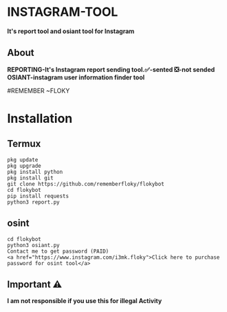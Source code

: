 # INSTAGRAM-TOOL
**It's report tool and osiant tool for Instagram**
## About
**REPORTING-It's Instagram report sending tool.✅-sented ❎-not sended
OSIANT-instagram user information finder tool**

#REMEMBER ~FLOKY

# Installation
## Termux
```
pkg update 
pkg upgrade 
pkg install python
pkg install git
git clone https://github.com/rememberfloky/flokybot
cd flokybot
pip install requests
python3 report.py
```

## osint
```
cd flokybot
python3 osiant.py
Contact me to get password (PAID)
<a href="https://www.instagram.com/i3mk.floky">Click here to purchase password for osint tool</a>
```
## Important ⚠️
**I am not responsible if you use this for illegal Activity**
